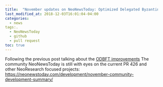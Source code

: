 ```yaml
---
title:  "November updates on NeoNewsToday: Optimized Delegated Byzantine Fault Tolerance (ODBFT)"
last_modified_at: 2018-12-03T16:01:04-04:00
categories:
  - news
tags:.
  - NeoNewsToday
  - github
  - pull request
toc: true
---
```


Following the previous post talking about the [ODBFT improvements](/news/odbft/)
The community NeoNewsToday is still with eyes on the current PR 426 and other NeoResearch focused projects: [https://neonewstoday.com/development/november-community-development-summary/ ](https://neonewstoday.com/development/november-community-development-summary/)
